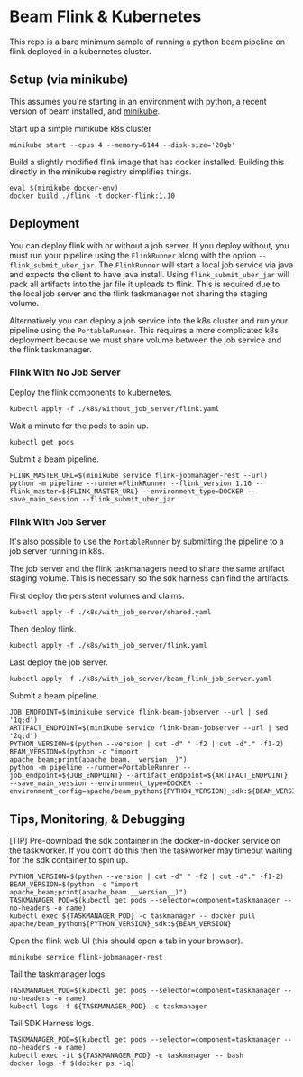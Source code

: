 # Beam Flink & Kubernetes

This repo is a bare minimum sample of running a python beam pipeline on flink deployed in a kubernetes cluster.

## Setup (via minikube)

This assumes you're starting in an environment with python, a recent version of beam installed, and [minikube](https://kubernetes.io/docs/tasks/tools/install-minikube/). 

Start up a simple minikube k8s cluster
```shell script
minikube start --cpus 4 --memory=6144 --disk-size='20gb'
```

Build a slightly modified flink image that has docker installed. Building this directly in the minikube registry simplifies things.
```shell script
eval $(minikube docker-env)
docker build ./flink -t docker-flink:1.10
```

## Deployment


You can deploy flink with or without a job server. If you deploy without, you must run your pipeline using the `FlinkRunner` along with the option `--flink_submit_uber_jar`. 
The `FlinkRunner` will start a local job service via java and expects the client to have java install. Using `flink_submit_uber_jar` will pack all artifacts into the jar file it uploads to flink. This is required due to the local job server and the flink taskmanager not sharing the staging volume.

Alternatively you can deploy a job service into the k8s cluster and run your pipeline using the `PortableRunner`. This requires a more complicated k8s deployment because we must share volume between the job service and the flink taskmanager.


### Flink With No Job Server

Deploy the flink components to kubernetes.
```shell script
kubectl apply -f ./k8s/without_job_server/flink.yaml
```

Wait a minute for the pods to spin up.
```shell script
kubectl get pods
```

Submit a beam pipeline.
```shell script
FLINK_MASTER_URL=$(minikube service flink-jobmanager-rest --url)
python -m pipeline --runner=FlinkRunner --flink_version 1.10 --flink_master=${FLINK_MASTER_URL} --environment_type=DOCKER --save_main_session --flink_submit_uber_jar
```


### Flink With Job Server

It's also possible to use the `PortableRunner` by submitting the pipeline to a job server running in k8s.

The job server and the flink taskmanagers need to share the same artifact staging volume. This is necessary so the sdk harness can find the artifacts.

First deploy the persistent volumes and claims.
```shell script
kubectl apply -f ./k8s/with_job_server/shared.yaml
```

Then deploy flink.
```shell script
kubectl apply -f ./k8s/with_job_server/flink.yaml
```

Last deploy the job server.
```shell script
kubectl apply -f ./k8s/with_job_server/beam_flink_job_server.yaml
```

Submit a beam pipeline.
```shell script
JOB_ENDPOINT=$(minikube service flink-beam-jobserver --url | sed '1q;d')
ARTIFACT_ENDPOINT=$(minikube service flink-beam-jobserver --url | sed '2q;d')
PYTHON_VERSION=$(python --version | cut -d" " -f2 | cut -d"." -f1-2)
BEAM_VERSION=$(python -c "import apache_beam;print(apache_beam.__version__)")
python -m pipeline --runner=PortableRunner --job_endpoint=${JOB_ENDPOINT} --artifact_endpoint=${ARTIFACT_ENDPOINT} --save_main_session --environment_type=DOCKER --environment_config=apache/beam_python${PYTHON_VERSION}_sdk:${BEAM_VERSION}
```


## Tips, Monitoring, & Debugging

[TIP] Pre-download the sdk container in the docker-in-docker service on the taskworker. If you don't do this then the taskworker may timeout waiting for the sdk container to spin up.
```shell script
PYTHON_VERSION=$(python --version | cut -d" " -f2 | cut -d"." -f1-2)
BEAM_VERSION=$(python -c "import apache_beam;print(apache_beam.__version__)")
TASKMANAGER_POD=$(kubectl get pods --selector=component=taskmanager --no-headers -o name)
kubectl exec ${TASKMANAGER_POD} -c taskmanager -- docker pull apache/beam_python${PYTHON_VERSION}_sdk:${BEAM_VERSION}
```

Open the flink web UI (this should open a tab in your browser).
```shell script
minikube service flink-jobmanager-rest
```

Tail the taskmanager logs.
```shell script
TASKMANAGER_POD=$(kubectl get pods --selector=component=taskmanager --no-headers -o name)
kubectl logs -f ${TASKMANAGER_POD} -c taskmanager
```

Tail SDK Harness logs.
```shell script
TASKMANAGER_POD=$(kubectl get pods --selector=component=taskmanager --no-headers -o name)
kubectl exec -it ${TASKMANAGER_POD} -c taskmanager -- bash
docker logs -f $(docker ps -lq)
```
